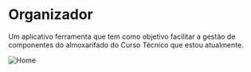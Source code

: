 # Organizador
  Um aplicativo ferramenta que tem como objetivo facilitar a gestão de componentes do almoxarifado do Curso Técnico que estou atualmente.
  
  ![Home](assets/screenshots/home.jpg)
